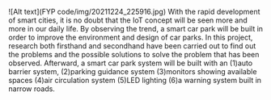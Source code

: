 ![Alt text](FYP code/img/20211224_225916.jpg)
With the rapid development of smart cities, it is no doubt that the IoT concept will be seen more and more in our daily life. By observing the trend, a smart car park will be built in order to improve the environment and design of car parks.
In this project, research both firsthand and secondhand have been carried out to find out the problems and the possible solutions to solve the problem that has been observed. Afterward, a smart car park system will be built with an 
(1)auto barrier system, 
(2)parking guidance system
(3)monitors showing available spaces
(4)air circulation system
(5)LED lighting 
(6)a warning system built in narrow roads.

